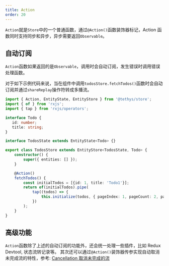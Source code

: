 ```yaml
---
title: Action
order: 20
---
```


`Action`就是`Store`中的一个普通函数，通过`@Action()`函数装饰器标记，Action 函数同时支持同步和异步，异步需要返回`Observable`。

## 自动订阅
`Action`函数如果返回的是`Observable`，调用时会自动订阅，发生错误时调用错误处理函数。

对于如下示例代码来说，当在组件中调用`todosStore.fetchTodos()`函数时会自动订阅并通过`shareReplay`操作符转成多播流。

```ts
import { Action, EntityState, EntityStore } from '@tethys/store';
import { of } from 'rxjs';
import { tap } from 'rxjs/operators';

interface Todo {
   id: number;
   title: string;
}

interface TodosState extends EntityState<Todo> {}

export class TodosStore extends EntityStore<TodosState, Todo> {
    constructor() {
        super({ entities: [] });
    }

    @Action()
    fetchTodos() {
        const initialTodos = [{id: 1, title: 'Todo1'}];
        return of(initialTodos).pipe(
            tap((todos) => {
                this.initialize(todos, { pageIndex: 1, pageCount: 2, pageSize: 20 });
            })
        );
    }
}
```
## 高级功能
`Action`函数除了上述的自动订阅的功能外，还会统一处理一些插件，比如 Redux Devtool, 状态流转记录等。
其次还可以通过`@Action()`装饰器传参实现自动取消未完成流的特性，参考: [Cancellation 取消未完成的流](guides/advanced/cancellation)
